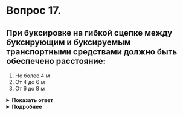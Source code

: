 # Вопрос 17.

## При буксировке на гибкой сцепке между буксирующим и буксируемым транспортными средствами должно быть обеспечено расстояние:

1. Не более 4 м
2. От 4 до 6 м
3. От 6 до 8 м

<details>
<summary><b>Показать ответ</b></summary>
Правильный ответ: 2
</details>
<details>
<summary><b>Подробнее</b></summary>
При буксировке на гибкой сцепке должно быть обеспечено расстояние между буксирующим и буксируемым транспортными средствами в пределах 4 – 6 м.
(Пункт 20.3 ПДД)
</details>